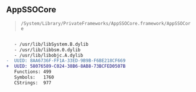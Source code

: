 ## AppSSOCore

> `/System/Library/PrivateFrameworks/AppSSOCore.framework/AppSSOCore`

```diff

   - /usr/lib/libSystem.B.dylib
   - /usr/lib/libbsm.0.dylib
   - /usr/lib/libobjc.A.dylib
-  UUID: 8AA6736F-FF1A-33ED-9B9B-F6BE218CF669
+  UUID: 58076589-C024-38B6-8AB8-73BCFED0507B
   Functions: 499
   Symbols:   1760
   CStrings:  977

```
